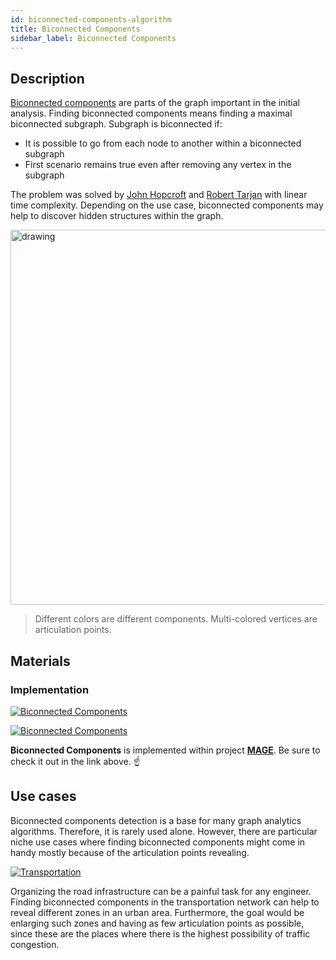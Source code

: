```yaml
---
id: biconnected-components-algorithm
title: Biconnected Components
sidebar_label: Biconnected Components
---
```


## Description

[Biconnected components](https://en.wikipedia.org/wiki/Biconnected_component) are parts of the graph important in the initial analysis. Finding biconnected components means finding a maximal biconnected subgraph. Subgraph is biconnected if:

- It is possible to go from each node to another within a biconnected subgraph
- First scenario remains true even after removing any vertex in the subgraph

The problem was solved by [John Hopcroft](https://en.wikipedia.org/wiki/John_Hopcroft) and [Robert Tarjan](https://en.wikipedia.org/wiki/Robert_Tarjan) with linear time complexity. Depending on the use case, biconnected components may help to discover hidden structures within the graph.

<img src="https://i.imgur.com/61QH06Y.png" alt="drawing" width="600"/>

> Different colors are different components. Multi-colored vertices are articulation points.

## Materials

### Implementation

[![Biconnected Components](https://img.shields.io/badge/Biconnected_components-Implementation-FB6E00?style=for-the-badge&logo=github&logoColor=white)](https://github.com/memgraph/mage/blob/main/cpp/biconnected_components_module/biconnected_components_module.cpp)

[![Biconnected Components](https://img.shields.io/badge/Biconnected_components-Documentation-FCC624?style=for-the-badge&logo=cplusplus&logoColor=white)](/mage/query-modules/cpp/biconnected-components)

**Biconnected Components** is implemented within project [**MAGE**](https://github.com/memgraph/mage). Be sure to check it out in the link above. :point_up:

## Use cases

Biconnected components detection is a base for many graph analytics algorithms. Therefore, it is rarely used alone. However, there are particular niche use cases where finding biconnected components might come in handy mostly because of the articulation points revealing.

[![Transportation](https://img.shields.io/badge/Transportation-Application-8A477F?style=for-the-badge)](/mage/applications/transportation-application)

Organizing the road infrastructure can be a painful task for any engineer. Finding biconnected components in the transportation network can help to reveal different zones in an urban area. Furthermore, the goal would be enlarging such zones and having as few articulation points as possible, since these are the places where there is the highest possibility of traffic congestion.
